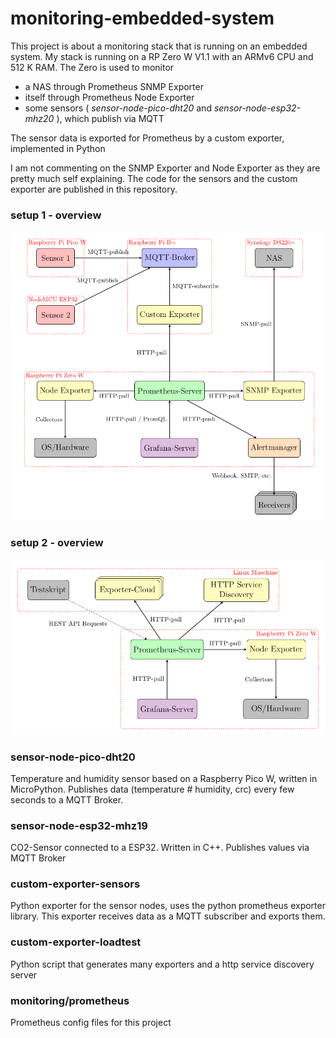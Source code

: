 ﻿# monitoring-embedded-system
This project is about a monitoring stack that is running on an embedded system. My stack is running on a RP Zero W V1.1 with an ARMv6 CPU and 512 K RAM. The Zero is used to monitor
- a NAS through Prometheus SNMP Exporter
- itself through Prometheus Node Exporter
- some sensors ( _sensor-node-pico-dht20_ and _sensor-node-esp32-mhz20_ ), which publish via MQTT

The sensor data is exported for Prometheus by a custom exporter, implemented in Python

I am not commenting on the SNMP Exporter and Node Exporter as they are pretty much self explaining. The code for the sensors and the custom exporter are published in this repository.


### setup 1 - overview
![Schematic overview of project setup 1](https://github.com/Yimro/monitoring-embedded-system/blob/main/images/overview-setup-1.png)


### setup 2 - overview
![Schematic overview of project setup 2](https://github.com/Yimro/monitoring-embedded-system/blob/main/images/overview-setup-2.png)

### sensor-node-pico-dht20
Temperature and humidity sensor based on a Raspberry Pico W, written in MicroPython.
Publishes data (temperature # humidity, crc) every few seconds to a MQTT Broker.

### sensor-node-esp32-mhz19
CO2-Sensor connected to a ESP32. Written in C++. Publishes values via MQTT Broker

### custom-exporter-sensors
Python exporter for the sensor nodes, uses the python prometheus exporter library. This exporter receives data as a MQTT subscriber and exports them.

### custom-exporter-loadtest
Python script that generates many exporters and a http service discovery server

### monitoring/prometheus
Prometheus config files for this project
